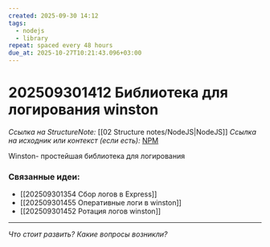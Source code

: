 ```yaml
---
created: 2025-09-30 14:12
tags:
  - nodejs
  - library
repeat: spaced every 48 hours
due_at: 2025-10-27T10:21:43.096+03:00
---
```

# 202509301412 Библиотека для логирования winston

*Ссылка на StructureNote:* [[02 Structure notes/NodeJS|NodeJS]]
*Ссылка на исходник или контекст (если есть):* [NPM](https://www.npmjs.com/package/winston)

Winston- простейшая библиотека для логирования

### Связанные идеи:

* [[202509301354 Сбор логов в Express]]
* [[202509301455 Оперативные логи в winston]]
* [[202509301452 Ротация логов winston]]

---

*Что стоит развить? Какие вопросы возникли?*
